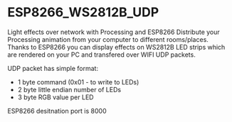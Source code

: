 # ESP8266_WS2812B_UDP
Light effects over network with Processing and ESP8266
Distribute your Processing animation from your computer to different rooms/places.
Thanks to ESP8266 you can display effects on WS2812B LED strips which are rendered on your PC and transfered over WIFI UDP packets.

UDP packet has simple format:
- 1 byte command (0x01 - to write to LEDs)
- 2 byte little endian number of LEDs
- 3 byte RGB value per LED

ESP8266 desitnation port is 8000
